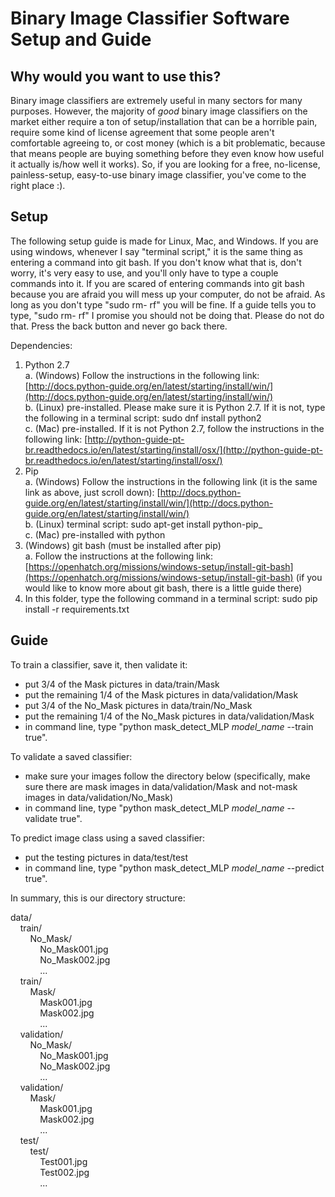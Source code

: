 # Binary Image Classifier Software Setup and Guide

## Why would you want to use this?

Binary image classifiers are extremely useful in many sectors for many purposes.
However, the majority of *good* binary image classifiers on the market either
require a ton of setup/installation that can be a horrible pain, require some
kind of license agreement that some people aren't comfortable agreeing to, or
cost money (which is a bit problematic, because that means people are buying
something before they even know how useful it actually is/how well it works).
So, if you are looking for a free, no-license, painless-setup, easy-to-use binary
image classifier, you've come to the right place :).

## Setup

The following setup guide is made for Linux, Mac, and Windows. If you are using windows, whenever I say &quot;terminal script,&quot; it is the same thing as entering a command into git bash. If you don&#39;t know what that is, don&#39;t worry, it&#39;s very easy to use, and you&#39;ll only have to type a couple commands into it. If you are scared of entering commands into git bash because you are afraid you will mess up your computer, do not be afraid. As long as you don&#39;t type &quot;sudo rm- rf&quot; you will be fine. If a guide tells you to type, &quot;sudo rm- rf&quot; I promise you should not be doing that. Please do not do that. Press the back button and never go back there.

Dependencies:

1. Python 2.7  
  a. (Windows) Follow the instructions in the following link: [http://docs.python-guide.org/en/latest/starting/install/win/](http://docs.python-guide.org/en/latest/starting/install/win/)  
  b. (Linux) pre-installed. Please make sure it is Python 2.7. If it is not, type the following in a terminal script: sudo dnf install python2  
  c. (Mac) pre-installed. If it is not Python 2.7, follow the instructions in the following link:
  [http://python-guide-pt-br.readthedocs.io/en/latest/starting/install/osx/](http://python-guide-pt-br.readthedocs.io/en/latest/starting/install/osx/)
2. Pip  
  a. (Windows) Follow the instructions in the following link (it is the same link as above, just scroll down): [http://docs.python-guide.org/en/latest/starting/install/win/](http://docs.python-guide.org/en/latest/starting/install/win/)  
  b. (Linux) terminal script: sudo apt-get install python-pip_  
  c. (Mac) pre-installed with python  
3. (Windows) git bash (must be installed after pip)  
  a. Follow the instructions at the following link: [https://openhatch.org/missions/windows-setup/install-git-bash](https://openhatch.org/missions/windows-setup/install-git-bash) (if you would like to know more about git bash, there is a little guide there)  
4. In this folder, type the following command in a terminal script: sudo pip install -r requirements.txt

## Guide

To train a classifier, save it, then validate it:
- put 3/4 of the Mask pictures in data/train/Mask
- put the remaining 1/4 of the Mask pictures in data/validation/Mask
- put 3/4 of the No_Mask pictures in data/train/No_Mask
- put the remaining 1/4 of the No_Mask pictures in data/validation/Mask
- in command line, type "python mask_detect_MLP *model_name* --train true".

To validate a saved classifier:
- make sure your images follow the directory below (specifically, make sure
  there are mask images in data/validation/Mask and not-mask images in
  data/validation/No_Mask)
- in command line, type "python mask_detect_MLP *model_name* --validate true".

To predict image class using a saved classifier:
- put the testing pictures in data/test/test
- in command line, type "python mask_detect_MLP *model_name* --predict true".

In summary, this is our directory structure:

data/  
&nbsp;&nbsp;&nbsp;&nbsp;train/  
&nbsp;&nbsp;&nbsp;&nbsp;&nbsp;&nbsp;&nbsp;&nbsp;No_Mask/  
&nbsp;&nbsp;&nbsp;&nbsp;&nbsp;&nbsp;&nbsp;&nbsp;&nbsp;&nbsp;&nbsp;&nbsp;No_Mask001.jpg  
&nbsp;&nbsp;&nbsp;&nbsp;&nbsp;&nbsp;&nbsp;&nbsp;&nbsp;&nbsp;&nbsp;&nbsp;No_Mask002.jpg  
&nbsp;&nbsp;&nbsp;&nbsp;&nbsp;&nbsp;&nbsp;&nbsp;&nbsp;&nbsp;&nbsp;&nbsp;...  
&nbsp;&nbsp;&nbsp;&nbsp;train/  
&nbsp;&nbsp;&nbsp;&nbsp;&nbsp;&nbsp;&nbsp;&nbsp;Mask/  
&nbsp;&nbsp;&nbsp;&nbsp;&nbsp;&nbsp;&nbsp;&nbsp;&nbsp;&nbsp;&nbsp;&nbsp;Mask001.jpg  
&nbsp;&nbsp;&nbsp;&nbsp;&nbsp;&nbsp;&nbsp;&nbsp;&nbsp;&nbsp;&nbsp;&nbsp;Mask002.jpg  
&nbsp;&nbsp;&nbsp;&nbsp;&nbsp;&nbsp;&nbsp;&nbsp;&nbsp;&nbsp;&nbsp;&nbsp;...  
&nbsp;&nbsp;&nbsp;&nbsp;validation/  
&nbsp;&nbsp;&nbsp;&nbsp;&nbsp;&nbsp;&nbsp;&nbsp;No_Mask/  
&nbsp;&nbsp;&nbsp;&nbsp;&nbsp;&nbsp;&nbsp;&nbsp;&nbsp;&nbsp;&nbsp;&nbsp;No_Mask001.jpg  
&nbsp;&nbsp;&nbsp;&nbsp;&nbsp;&nbsp;&nbsp;&nbsp;&nbsp;&nbsp;&nbsp;&nbsp;No_Mask002.jpg  
&nbsp;&nbsp;&nbsp;&nbsp;&nbsp;&nbsp;&nbsp;&nbsp;&nbsp;&nbsp;&nbsp;&nbsp;...  
&nbsp;&nbsp;&nbsp;&nbsp;validation/  
&nbsp;&nbsp;&nbsp;&nbsp;&nbsp;&nbsp;&nbsp;&nbsp;Mask/  
&nbsp;&nbsp;&nbsp;&nbsp;&nbsp;&nbsp;&nbsp;&nbsp;&nbsp;&nbsp;&nbsp;&nbsp;Mask001.jpg  
&nbsp;&nbsp;&nbsp;&nbsp;&nbsp;&nbsp;&nbsp;&nbsp;&nbsp;&nbsp;&nbsp;&nbsp;Mask002.jpg  
&nbsp;&nbsp;&nbsp;&nbsp;&nbsp;&nbsp;&nbsp;&nbsp;&nbsp;&nbsp;&nbsp;&nbsp;...  
&nbsp;&nbsp;&nbsp;&nbsp;test/  
&nbsp;&nbsp;&nbsp;&nbsp;&nbsp;&nbsp;&nbsp;&nbsp;test/  
&nbsp;&nbsp;&nbsp;&nbsp;&nbsp;&nbsp;&nbsp;&nbsp;&nbsp;&nbsp;&nbsp;&nbsp;Test001.jpg  
&nbsp;&nbsp;&nbsp;&nbsp;&nbsp;&nbsp;&nbsp;&nbsp;&nbsp;&nbsp;&nbsp;&nbsp;Test002.jpg  
&nbsp;&nbsp;&nbsp;&nbsp;&nbsp;&nbsp;&nbsp;&nbsp;&nbsp;&nbsp;&nbsp;&nbsp;...  
